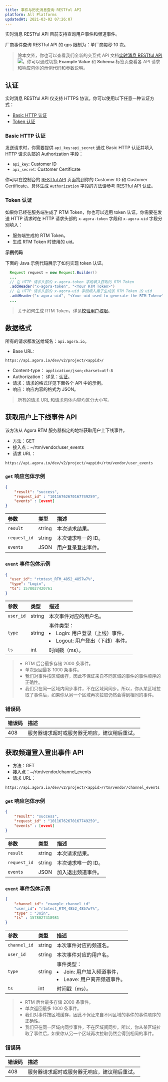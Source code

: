 ```yaml
---
title: 事件与历史消息查询 RESTful API
platform: All Platforms
updatedAt: 2021-03-02 07:26:07
---
```


实时消息 RESTful API 目前支持查询用户事件和频道事件。

<div class="alert note">厂商事件查询 RESTful API 的 qps 限制为：单厂商每秒 10 次。</div>

> 除本文外，你也可以查看我们全新的交互式 API 文档[实时消息 RESTful API](https://agoradoc.github.io/cn/Real-time-Messaging/restfulapi/) ![](https://web-cdn.agora.io/docs-files/1583736328279)。你可以通过切换 **Example Value** 和 **Schema** 标签页查看各 API 请求和响应包体的示例代码和参数说明。

## <a name="auth"></a>认证

实时消息 RESTful API 仅支持 HTTPS 协议。你可以使用以下任意一种认证方式：

- [Basic HTTP 认证](#basicauth)
- [Token 认证](#tokenauth)

### <a name="basicauth"></a>Basic HTTP 认证

发送请求时，你需要提供 `api_key:api_secret` 通过 Basic HTTP 认证并填入 HTTP 请求头部的 Authorization 字段：

- `api_key`: Customer ID
- `api_secret`: Customer Certificate

你可以在控制台的 [RESTful API](https://console.agora.io/restful) 页面找到你的 Customer ID 和 Customer Certificate。具体生成 `Authorization` 字段的方法请参考 [RESTful API 认证](https://docs.agora.io/cn/faq/restful_authentication)。

### <a name="tokenauth"></a>Token 认证

如果你已经在服务端生成了 RTM Token，你也可以选用 token 认证。你需要在发送 HTTP 请求时在 HTTP 请求头部的 `x-agora-token` 字段和 `x-agora-uid` 字段分别填入：

- 服务端生成的 RTM Token。
- 生成 RTM Token 时使用的 uid。

**示例代码**

下面的 Java 示例代码展示了如何实现 token 认证。

```java
  Request request = new Request.Builder()
  ...
  // 在 HTTP 请求头部的 x-agora-token 字段填入获取的 RTM Token
  .addHeader("x-agora-token", "<Your RTM Token>")
  // 在 HTTP 请求头部的 x-agora-uid 字段填入用于生成该 RTM Token 的 uid
  .addHeader("x-agora-uid", "<Your uid used to generate the RTM Token>")
  ...
```

> 关于如何生成 RTM Token，详见[校验用户权限](https://docs.agora.io/cn/Real-time-Messaging/rtm_token?platform=All%20Platforms)。

## 数据格式

所有的请求都发送给域名：`api.agora.io`。

- Base URL:

```
https://api.agora.io/dev/v2/project/<appid>/
```

- Content-type： `application/json;charset=utf-8`
- Authorization： 详见：[认证](#auth)。
- 请求：请求的格式详见下面各个 API 中的示例。
- 响应：响应内容的格式为 JSON。

> 所有的请求 URL 和请求包体内容均区分大小写。

## <a name="get"></a>获取用户上下线事件 API

该方法从 Agora RTM 服务器指定的地址获取用户上下线事件。

- 方法：GET
- 接入点：~/rtm/vendor/user_events
- 请求 URL：

```
https://api.agora.io/dev/v2/project/<appid>/rtm/vendor/user_events
```

### `get` 响应包体示例

```json
{
    "result": "success",
    "request_id" : "10116762670167749259",
    "events" : [event]
}
```

| 参数         | 类型   | 描述                |
| :----------- | :----- | :------------------ |
| `result`     | string | 本次请求结果。      |
| `request_id` | string | 本次请求唯一的 ID。 |
| `events`     | JSON   | 用户登录登出事件。  |

### `event` 事件包体示例

```json
{
  "user_id": "rtmtest_RTM_4852_4857w7%",
  "type": "Login",
  "ts": 1578027420761
}
```

| 参数      | 类型   | 描述                                                                                    |
| :-------- | :----- | :-------------------------------------------------------------------------------------- |
| `user_id` | string | 本次事件对应的用户名。                                                                  |
| `type`    | string | 事件类型：<li>Login: 用户登录（上线）事件，</li><li>Logout: 用户登出（下线）事件。</li> |
| `ts`      | int    | 时间戳（ms）。                                                                          |

> - RTM 后台最多存储 2000 条事件。
> - 单次返回最多 1000 条事件。
> - 我们对事件按区域缓存，因此不保证来自不同区域的事件的事件顺序的正确性。
> - 我们只在同一区域内同步事件，不在区域间同步。所以，你从某区域拉取了事件后，如果你从另一个区域再次拉取仍然会得到相同的事件。

### 错误码

| 错误码 | 描述                                         |
| :----- | :------------------------------------------- |
| 408    | 服务器请求超时或服务器无响应，建议稍后重试。 |

## 获取频道登入登出事件 API

- 方法：GET
- 接入点：~/rtm/vendor/channel_events
- 请求 URL：

```
https://api.agora.io/dev/v2/project/<appid>/rtm/vendor/channel_events
```

### `get` 响应包体示例

```json
{
    "result": "success",
    "request_id" : "10116762670167749259",
    "events" : [event]
}
```

| 参数         | 类型   | 描述                |
| :----------- | :----- | :------------------ |
| `result`     | string | 本次请求结果。      |
| `request_id` | string | 本次请求唯一的 ID。 |
| `events`     | JSON   | 加入退出频道事件。  |

### `event` 事件包体示例

```json
{
    "channel_id": "example_channel_id"
    "user_id": "rtmtest_RTM_4852_4857w7%",
    "type" : "Join",
    "ts" : 1578027418981
}
```

| 参数         | 类型   | 描述                                                                          |
| :----------- | :----- | :---------------------------------------------------------------------------- |
| `channel_id` | string | 本次事件对应的频道名。                                                        |
| `user_id`    | string | 本次事件对应的用户名。                                                        |
| `type`       | string | 事件类型：<li>Join: 用户加入频道事件，</li><li>Leave: 用户离开频道事件。</li> |
| `ts`         | int    | 时间戳（ms）。                                                                |

> - RTM 后台最多存储 2000 条事件。
> - 单次返回最多 1000 条事件。
> - 我们对事件按区域缓存，因此不保证来自不同区域的事件的事件顺序的正确性。
> - 我们只在同一区域内同步事件，不在区域间同步。所以，你从某区域拉取了事件后，如果你从另一个区域再次拉取仍然会得到相同的事件。

### 错误码

| 错误码 | 描述                                         |
| :----- | :------------------------------------------- |
| 408    | 服务器请求超时或服务器无响应，建议稍后重试。 |
